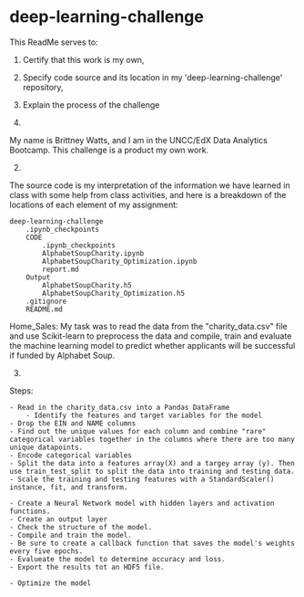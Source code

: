 # deep-learning-challenge

This ReadMe serves to:
   1. Certify that this work is my own,
   2. Specify code source and its location in my 'deep-learning-challenge' repository,
   3. Explain the process of the challenge

1. 
My name is Brittney Watts, and I am in the UNCC/EdX Data Analytics Bootcamp. This challenge is a product my own work.

2. 
The source code is my interpretation of the information we have learned in class with some help from class activities, and here
is a breakdown of the locations of each element of my assignment:

    deep-learning-challenge
        .ipynb_checkpoints
        CODE
            .ipynb_checkpoints
            AlphabetSoupCharity.ipynb
            AlphabetSoupCharity_Optimization.ipynb
            report.md  
        Output
            AlphabetSoupCharity.h5
            AlphabetSoupCharity_Optimization.h5
        .gitignore
        README.md

Home_Sales:
   My task was to read the data from the "charity_data.csv" file and use Scikit-learn to preprocess the data and compile, train and evaluate the machine learning model to predict whether applicants will be successful if funded by Alphabet Soup.
   
3.
Steps:     

    - Read in the charity_data.csv into a Pandas DataFrame
        - Identify the features and target variables for the model
    - Drop the EIN and NAME columns
    - Find out the unique values for each column and combine "rare" categorical variables together in the columns where there are too many unique datapoints.
    - Encode categorical variables
    - Split the data into a features array(X) and a targey array (y). Then use train_test_split to split the data into training and testing data. 
    - Scale the training and testing features with a StandardScaler() instance, fit, and transform.

    - Create a Neural Network model with hidden layers and activation functions.
    - Create an output layer
    - Check the structure of the model.
    - Compile and train the model.
    - Be sure to create a callback function that saves the model's weights every five epochs.
    - Evalueate the model to determine accuracy and loss.
    - Export the results tot an HDF5 file.

    - Optimize the model
